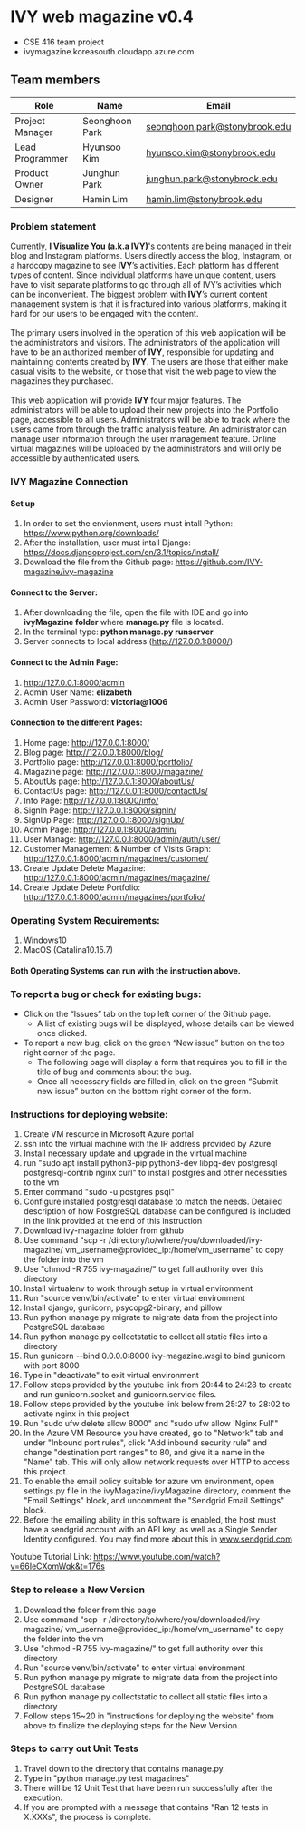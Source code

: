 # IVY web magazine v0.4
* CSE 416 team project
* ivymagazine.koreasouth.cloudapp.azure.com


## Team members
Role | Name | Email
---|---|---|
Project Manager | Seonghoon Park | seonghoon.park@stonybrook.edu <br>
Lead Programmer | Hyunsoo Kim  | hyunsoo.kim@stonybrook.edu 
Product Owner | Junghun Park | junghun.park@stonybrook.edu <br>
Designer | Hamin Lim | hamin.lim@stonybrook.edu <br>

### Problem statement

Currently, **I Visualize You (a.k.a IVY)**'s contents are being managed in their blog and Instagram platforms. Users directly access the blog, Instagram, or a hardcopy magazine to see **IVY**’s activities. Each platform has different types of content. Since individual platforms have unique content, users have to visit separate platforms to go through all of IVY’s activities which can be inconvenient. The biggest problem with **IVY**’s current content management system is that it is fractured into various platforms, making it hard for our users to be engaged with the content. <br><br>
The primary users involved in the operation of this web application will be the administrators and visitors. The administrators of the application will have to be an authorized member of **IVY**, responsible for updating and maintaining contents created by **IVY**. The users are those that either make casual visits to the website, or those that visit the web page to view the magazines they purchased. <br><br>
This web application will provide **IVY** four major features. The administrators will be able to upload their new projects into the Portfolio page, accessible to all users. Administrators will be able to track where the users came from through the traffic analysis feature. An administrator can manage user information through the user management feature. Online virtual magazines will be uploaded by the administrators and will only be accessible by authenticated users.


### IVY Magazine Connection

#### Set up
1. In order to set the envionment, users must intall Python: https://www.python.org/downloads/
2. After the installation, user must intall Django: https://docs.djangoproject.com/en/3.1/topics/install/
3. Download the file from the Github page: https://github.com/IVY-magazine/ivy-magazine

#### Connect to the Server:
1. After downloading the file, open the file with IDE and go into **ivyMagazine folder** where **manage.py** file is located.
2. In the terminal type: **python manage.py runserver**
3. Server connects to local address (http://127.0.0.1:8000/)

#### Connect to the Admin Page:
1. http://127.0.0.1:8000/admin
2. Admin User Name: **elizabeth**
3. Admin User Password: **victoria@1006**

#### Connection to the different Pages:
1. Home page: http://127.0.0.1:8000/
2. Blog page: http://127.0.0.1:8000/blog/
3. Portfolio page: http://127.0.0.1:8000/portfolio/
4. Magazine page: http://127.0.0.1:8000/magazine/
5. AboutUs page: http://127.0.0.1:8000/aboutUs/
6. ContactUs page: http://127.0.0.1:8000/contactUs/
7. Info Page: http://127.0.0.1:8000/info/
8. SignIn Page: http://127.0.0.1:8000/signIn/
8. SignUp Page: http://127.0.0.1:8000/signUp/
9. Admin Page: http://127.0.0.1:8000/admin/
10. User Manage: http://127.0.0.1:8000/admin/auth/user/
11. Customer Management & Number of Visits Graph: http://127.0.0.1:8000/admin/magazines/customer/
12. Create Update Delete Magazine: http://127.0.0.1:8000/admin/magazines/magazine/
13. Create Update Delete Portfolio: http://127.0.0.1:8000/admin/magazines/portfolio/

### Operating System Requirements:
1. Windows10
2. MacOS (Catalina10.15.7)

#### Both Operating Systems can run with the instruction above.

### To report a bug or check for existing bugs:
   + Click on the “Issues” tab on the top left corner of the Github page.
     - A list of existing bugs will be displayed, whose details can be viewed once clicked.
   + To report a new bug, click on the green “New issue” button on the top right corner of the page.
     - The following page will display a form that requires you to fill in the title of bug and comments about the bug.
     - Once all necessary fields are filled in, click on the green “Submit new issue” button on the  bottom right corner of the form.

### Instructions for deploying website:
1. Create VM resource in Microsoft Azure portal
2. ssh into the virtual machine with the IP address provided by Azure
3. Install necessary update and upgrade in the virtual machine
4. run "sudo apt install python3-pip python3-dev libpq-dev postgresql postgresql-contrib nginx curl"
   to install postgres and other necessities to the vm
5. Enter command "sudo -u postgres psql"
6. Configure installed postgresql database to match the needs. Detailed description
   of how PostgreSQL database can be configured is included in the link provided at the end of this instruction
7. Download ivy-magazine folder from github
8. Use command "scp -r /directory/to/where/you/downloaded/ivy-magazine/ vm_username@provided_ip:/home/vm_username" to copy the folder into the vm
9. Use "chmod -R 755 ivy-magazine/" to get full authority over this directory
10. Install virtualenv to work through setup in virtual environment
11. Run "source venv/bin/activate" to enter virtual environment
12. Install django, gunicorn, psycopg2-binary, and pillow 
13. Run python manage.py migrate to migrate data from the project into PostgreSQL database
14. Run python manage.py collectstatic to collect all static files into a directory
15. Run gunicorn --bind 0.0.0.0:8000 ivy-magazine.wsgi to bind gunicorn with port 8000
16. Type in "deactivate" to exit virtual environment
17. Follow steps provided by the youtube link from 20:44 to 24:28 to create and run gunicorn.socket and gunicorn.service files.
18. Follow steps provided by the youtube link below from 25:27 to 28:02 to activate nginx in this project
19. Run "sudo ufw delete allow 8000" and "sudo ufw allow 'Nginx Full'"
20. In the Azure VM Resource you have created, go to "Network" tab and under "Inbound port rules", click "Add inbound security rule"
    and change "destination port ranges" to 80, and give it a name in the "Name" tab. This will only allow network requests over HTTP to access this project.
21. To enable the email policy suitable for azure vm environment, open settings.py file in the ivyMagazine/ivyMagazine directory, comment the "Email Settings" block, and uncomment the "Sendgrid Email Settings" block.
22. Before the emailing ability in this software is enabled, the host must have a sendgrid account with an API key, as well as a Single Sender Identity configured. You may find more about this in www.sendgrid.com

Youtube Tutorial Link:  https://www.youtube.com/watch?v=66IeCXomWqk&t=176s



### Step to release a New Version
1. Download the folder from this page
2. Use command "scp -r /directory/to/where/you/downloaded/ivy-magazine/ vm_username@provided_ip:/home/vm_username" to copy the folder into the vm
3. Use "chmod -R 755 ivy-magazine/" to get full authority over this directory
4. Run "source venv/bin/activate" to enter virtual environment
5. Run python manage.py migrate to migrate data from the project into PostgreSQL database
6. Run python manage.py collectstatic to collect all static files into a directory
7. Follow steps 15~20 in "instructions for deploying the website" from above to finalize the deploying steps for the New Version.

### Steps to carry out Unit Tests
1. Travel down to the directory that contains manage.py.
2. Type in "python manage.py test magazines"
3. There will be 12 Unit Test that have been run successfully after the execution.
4. If you are prompted with a message that contains "Ran 12 tests in X.XXXs", the process is complete.